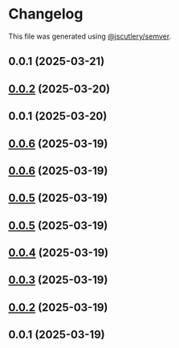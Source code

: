 # Changelog

This file was generated using [@jscutlery/semver](https://github.com/jscutlery/semver).

## 0.0.1 (2025-03-21)




## [0.0.2](https://github.com/vietnguyen97/nx-boilerplate/compare/app2-0.0.1...app2-0.0.2) (2025-03-20)




## 0.0.1 (2025-03-20)




## [0.0.6](//compare/app2-0.0.5...app2-0.0.6) (2025-03-19)




## [0.0.6](//compare/app2-0.0.5...app2-0.0.6) (2025-03-19)




## [0.0.5](//compare/app2-0.0.4...app2-0.0.5) (2025-03-19)




## [0.0.5](//compare/app2-0.0.4...app2-0.0.5) (2025-03-19)




## [0.0.4](//compare/app2-0.0.3...app2-0.0.4) (2025-03-19)




## [0.0.3](//compare/app2-0.0.2...app2-0.0.3) (2025-03-19)




## [0.0.2](//compare/app2-0.0.1...app2-0.0.2) (2025-03-19)




## 0.0.1 (2025-03-19)
